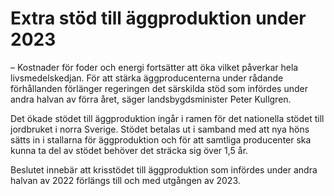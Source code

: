 # Extra stöd till äggproduktion under 2023

– Kostnader för foder och energi fortsätter att öka vilket påverkar hela livsmedelskedjan. För att stärka äggproducenterna under rådande förhållanden förlänger regeringen det särskilda stöd som infördes under andra halvan av förra året, säger landsbygdsminister Peter Kullgren.

Det ökade stödet till äggproduktion ingår i ramen för det nationella stödet till jordbruket i norra Sverige. Stödet betalas ut i samband med att nya höns sätts in i stallarna för äggproduktion och för att samtliga producenter ska kunna ta del av stödet behöver det sträcka sig över 1,5 år.

Beslutet innebär att krisstödet till äggproduktion som infördes under andra halvan av 2022 förlängs till och med utgången av 2023.
